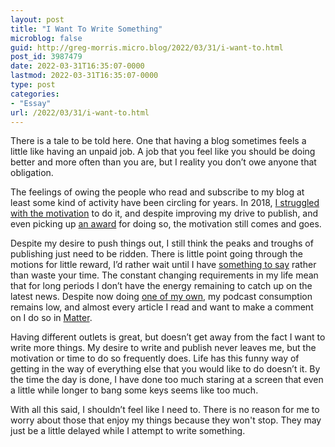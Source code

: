 ```yaml
---
layout: post
title: "I Want To Write Something"
microblog: false
guid: http://greg-morris.micro.blog/2022/03/31/i-want-to.html
post_id: 3987479
date: 2022-03-31T16:35:07-0000
lastmod: 2022-03-31T16:35:07-0000
type: post
categories:
- "Essay"
url: /2022/03/31/i-want-to.html
---
```

<p>There is a tale to be told here. One that having a blog sometimes feels a little like having an unpaid job. A job that you feel like you should be doing better and more often than you are, but I reality you don’t owe anyone that obligation.</p><p>The feelings of owing the people who read and subscribe to my blog at least some kind of activity have been circling for years. In 2018, <a href="https://gregmorris.co.uk/blog/i-was-going/">I struggled with the motivation</a> to do it, and despite improving my drive to publish, and even picking up <a href="https://thedent.net/the-denties2021/">an award</a> for doing so, the motivation still comes and goes.</p><p>Despite my desire to push things out, I still think the peaks and troughs of publishing just need to be ridden. There is little point going through the motions for little reward, I’d rather wait until I have <a href="https://gregmorris.co.uk/blog/something-to-say/">something to say</a> rather than waste your time. The constant changing requirements in my life mean that for long periods I don’t have the energy remaining to catch up on the latest news. Despite now doing <a href="https://gregmorris.co.uk/aya/">one of my own</a>, my podcast consumption remains low, and almost every article I read and want to make a comment on I do so in <a href="https://getmatter.app/gr36/">Matter</a>.</p><p>Having different outlets is great, but doesn’t get away from the fact I want to write more things. My desire to write and publish never leaves me, but the motivation or time to do so frequently does. Life has this funny way of getting in the way of everything else that you would like to do doesn’t it. By the time the day is done, I have done too much staring at a screen that even a little while longer to bang some keys seems like too much.</p><p>With all this said, I shouldn’t feel like I need to. There is no reason for me to worry about those that enjoy my things because they won't stop. They may just be a little delayed while I attempt to write something.</p>
